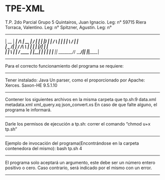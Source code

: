 # TPE-XML
T.P. 2do Parcial
Grupo 5
Quintairos, Juan Ignacio. Leg: n° 59715
Riera Torraca, Valentino. Leg: n° 
Spitzner, Agustín. Leg: n° 

 _____  ______          _____  __  __ ______ 
|  __ \|  ____|   /\   |  __ \|  \/  |  ____|
| |__) | |__     /  \  | |  | | \  / | |__   
|  _  /|  __|   / /\ \ | |  | | |\/| |  __|  
| | \ \| |____ / ____ \| |__| | |  | | |____ 
|_|  \_\______/_/    \_\_____/|_|  |_|______|

*********************************************************************************************************
Para el correcto funcionamiento del programa se requiere:
*********************************************************************************************************
Tener instalado:
Java
Un parser, como el proporcionado por Apache: Xerces.
Saxon-HE 9.5.1.10
*********************************************************************************************************
Contener los siguientes archivos en la misma carpeta que tp.sh:9
data.xml
metadata.xml
xml_query.xq 
json_convert.xs
En caso de que falte alguno, el programa le informará.
*********************************************************************************************************
Darle los permisos de ejecución a tp.sh: correr el comando “chmod u+x tp.sh”
*********************************************************************************************************
Ejemplo de invocación del programa(Encontrándose en la carpeta contenedora del mismo):
bash tp.sh 4
*********************************************************************************************************
El programa solo aceptará un argumento, este debe ser un número entero positivo o cero.
Caso contrario, será indicado por el mismo con un error.
*******************************************************************************************************



